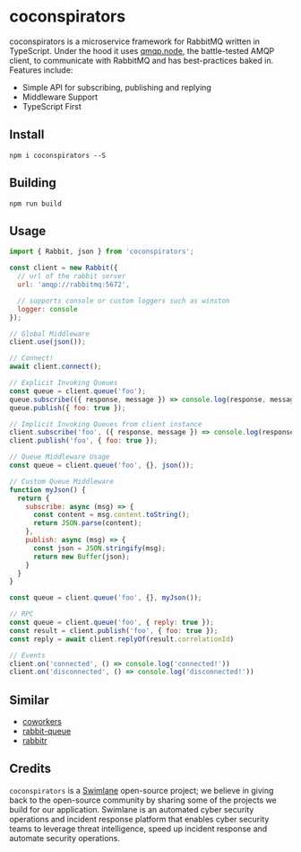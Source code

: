 # coconspirators
coconspirators is a microservice framework for RabbitMQ written in TypeScript. Under the hood it uses 
[qmqp.node](https://github.com/squaremo/amqp.node), the battle-tested AMQP client, to communicate
with RabbitMQ and has best-practices baked in. Features include:

- Simple API for subscribing, publishing and replying
- Middleware Support
- TypeScript First

## Install
`npm i coconspirators --S`

## Building
`npm run build`

## Usage
```javascript
import { Rabbit, json } from 'coconspirators';

const client = new Rabbit({
  // url of the rabbit server
  url: 'amqp://rabbitmq:5672',

  // supports console or custom loggers such as winston
  logger: console
});

// Global Middleware
client.use(json());

// Connect!
await client.connect();

// Explicit Invoking Queues
const queue = client.queue('foo');
queue.subscribe(({ response, message }) => console.log(response, message));
queue.publish({ foo: true });

// Implicit Invoking Queues from client instance
client.subscribe('foo', ({ response, message }) => console.log(response, message));
client.publish('foo', { foo: true });

// Queue Middleware Usage
const queue = client.queue('foo', {}, json());

// Custom Queue Middleware
function myJson() {
  return {
    subscribe: async (msg) => {
      const content = msg.content.toString();
      return JSON.parse(content);
    },
    publish: async (msg) => {
      const json = JSON.stringify(msg);
      return new Buffer(json);
    }
  }
}

const queue = client.queue('foo', {}, myJson());

// RPC
const queue = client.queue('foo', { reply: true });
const result = client.publish('foo', { foo: true });
const reply = await client.replyOf(result.correlationId)

// Events
client.on('connected', () => console.log('connected!'))
client.on('disconnected', () => console.log('disconnected!'))
```

## Similar
- [coworkers](https://github.com/tjmehta/coworkers)
- [rabbit-queue](https://github.com/Workable/rabbit-queue/)
- [rabbitr](https://github.com/urbanmassage/node-rabbitr)


## Credits
`coconspirators` is a [Swimlane](http://swimlane.com) open-source project; we believe in giving back to the open-source community by sharing some of the projects we build for our application. Swimlane is an automated cyber security operations and incident response platform that enables cyber security teams to leverage threat intelligence, speed up incident response and automate security operations.
